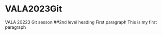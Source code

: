# VALA2023Git
VALA 20223 Git sesson
##2nd level heading First paragraph
This is  my first paragraph
